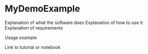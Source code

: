 # MyDemoExample
Explanation of what the software does
Explanation of how to use it
Explanation of requirements

Usage example

Link to tutorial or notebook
